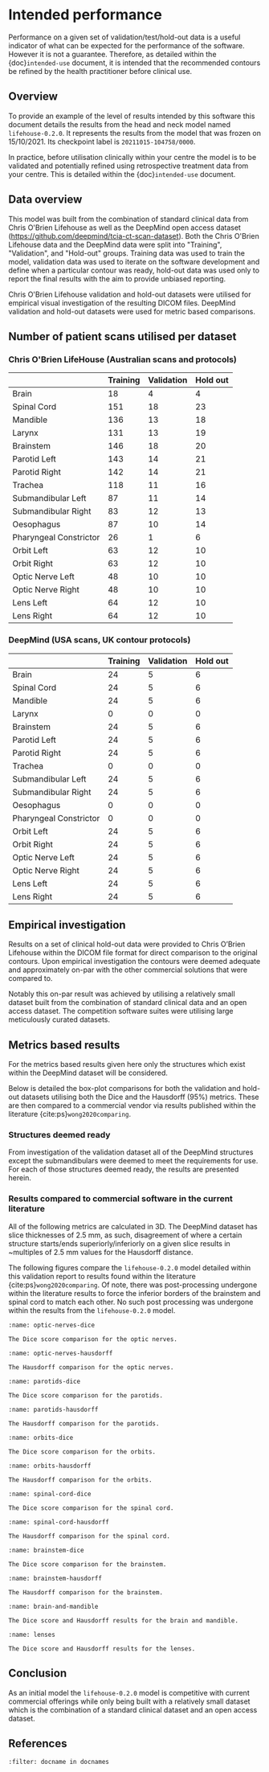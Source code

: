 # Intended performance

Performance on a given set of validation/test/hold-out data is a useful
indicator of what can be expected for the performance of the software. However
it is not a guarantee. Therefore, as detailed within the {doc}`intended-use`
document, it is intended that the recommended contours be refined by the health
practitioner before clinical use.

## Overview

To provide an example of the level of results intended by this software this
document details the results from the head and neck model named
`lifehouse-0.2.0`. It represents the results from the model that was frozen on
15/10/2021. Its checkpoint label is `20211015-104758/0000`.

In practice, before utilisation clinically within your centre the model is to
be validated and potentially refined using retrospective treatment data from
your centre. This is detailed within the {doc}`intended-use` document.

## Data overview

This model was built from the combination of standard clinical data from Chris
O'Brien Lifehouse as well as the DeepMind open access dataset
(<https://github.com/deepmind/tcia-ct-scan-dataset>). Both the Chris O'Brien
Lifehouse data and the DeepMind data were split into "Training", "Validation",
and "Hold-out" groups. Training data was used to train the model, validation
data was used to iterate on the software development and define when a
particular contour was ready, hold-out data was used only to report the final
results with the aim to provide unbiased reporting.

Chris O'Brien Lifehouse validation and hold-out datasets were utilised for
empirical visual investigation of the resulting DICOM files. DeepMind
validation and hold-out datasets were used for metric based comparisons.

## Number of patient scans utilised per dataset

### Chris O'Brien LifeHouse (Australian scans and protocols)

|                        | Training | Validation | Hold out |
| ---------------------- | -------- | ---------- | -------- |
| Brain                  | 18       | 4          | 4        |
| Spinal Cord            | 151      | 18         | 23       |
| Mandible               | 136      | 13         | 18       |
| Larynx                 | 131      | 13         | 19       |
| Brainstem              | 146      | 18         | 20       |
| Parotid Left           | 143      | 14         | 21       |
| Parotid Right          | 142      | 14         | 21       |
| Trachea                | 118      | 11         | 16       |
| Submandibular Left     | 87       | 11         | 14       |
| Submandibular Right    | 83       | 12         | 13       |
| Oesophagus             | 87       | 10         | 14       |
| Pharyngeal Constrictor | 26       | 1          | 6        |
| Orbit Left             | 63       | 12         | 10       |
| Orbit Right            | 63       | 12         | 10       |
| Optic Nerve Left       | 48       | 10         | 10       |
| Optic Nerve Right      | 48       | 10         | 10       |
| Lens Left              | 64       | 12         | 10       |
| Lens Right             | 64       | 12         | 10       |

### DeepMind (USA scans, UK contour protocols)

|                        | Training | Validation | Hold out |
| ---------------------- | -------- | ---------- | -------- |
| Brain                  | 24       | 5          | 6        |
| Spinal Cord            | 24       | 5          | 6        |
| Mandible               | 24       | 5          | 6        |
| Larynx                 | 0        | 0          | 0        |
| Brainstem              | 24       | 5          | 6        |
| Parotid Left           | 24       | 5          | 6        |
| Parotid Right          | 24       | 5          | 6        |
| Trachea                | 0        | 0          | 0        |
| Submandibular Left     | 24       | 5          | 6        |
| Submandibular Right    | 24       | 5          | 6        |
| Oesophagus             | 0        | 0          | 0        |
| Pharyngeal Constrictor | 0        | 0          | 0        |
| Orbit Left             | 24       | 5          | 6        |
| Orbit Right            | 24       | 5          | 6        |
| Optic Nerve Left       | 24       | 5          | 6        |
| Optic Nerve Right      | 24       | 5          | 6        |
| Lens Left              | 24       | 5          | 6        |
| Lens Right             | 24       | 5          | 6        |

## Empirical investigation

Results on a set of clinical hold-out data were provided to Chris O’Brien
Lifehouse within the DICOM file format for direct comparison to the original
contours. Upon empirical investigation the contours were deemed adequate and
approximately on-par with the other commercial solutions that were compared to.

Notably this on-par result was achieved by utilising a relatively small dataset
built from the combination of standard clinical data and an open access
dataset. The competition software suites were utilising large meticulously
curated datasets.

## Metrics based results

For the metrics based results given here only the structures which exist within
the DeepMind dataset will be considered.

Below is detailed the box-plot comparisons for both the validation and hold-out
datasets utilising both the Dice and the Hausdorff (95%) metrics. These are
then compared to a commercial vendor via results published within the
literature {cite:ps}`wong2020comparing`.

### Structures deemed ready

From investigation of the validation dataset all of the DeepMind structures
except the submandibulars were deemed to meet the requirements for use. For
each of those structures deemed ready, the results are presented herein.

### Results compared to commercial software in the current literature

All of the following metrics are calculated in 3D. The DeepMind dataset has
slice thicknesses of 2.5 mm, as such, disagreement of where a certain structure
starts/ends superiorly/inferiorly on a given slice results in ~multiples of 2.5
mm values for the Hausdorff distance.

The following figures compare the `lifehouse-0.2.0` model detailed within this
validation report to results found within the literature
{cite:ps}`wong2020comparing`. Of note, there was post-processing undergone
within the literature results to force the inferior borders of the brainstem
and spinal cord to match each other. No such post processing was undergone
within the results from the `lifehouse-0.2.0` model.

```{figure} img/val/optic-nerves-dice.png
:name: optic-nerves-dice

The Dice score comparison for the optic nerves.
```

```{figure} img/val/optic-nerves-hausdorff.png
:name: optic-nerves-hausdorff

The Hausdorff comparison for the optic nerves.
```

```{figure} img/val/parotids-dice.png
:name: parotids-dice

The Dice score comparison for the parotids.
```

```{figure} img/val/parotids-hausdorff.png
:name: parotids-hausdorff

The Hausdorff comparison for the parotids.
```

```{figure} img/val/orbits-dice.png
:name: orbits-dice

The Dice score comparison for the orbits.
```

```{figure} img/val/orbits-hausdorff.png
:name: orbits-hausdorff

The Hausdorff comparison for the orbits.
```

```{figure} img/val/spinal-cord-dice.png
:name: spinal-cord-dice

The Dice score comparison for the spinal cord.
```

```{figure} img/val/spinal-cord-hausdorff.png
:name: spinal-cord-hausdorff

The Hausdorff comparison for the spinal cord.
```

```{figure} img/val/brainstem-dice.png
:name: brainstem-dice

The Dice score comparison for the brainstem.
```

```{figure} img/val/brainstem-hausdorff.png
:name: brainstem-hausdorff

The Hausdorff comparison for the brainstem.
```

```{figure} img/val/brain-and-mandible.png
:name: brain-and-mandible

The Dice score and Hausdorff results for the brain and mandible.
```

```{figure} img/val/lenses.png
:name: lenses

The Dice score and Hausdorff results for the lenses.
```

## Conclusion

As an initial model the `lifehouse-0.2.0` model is competitive with current
commercial offerings while only being built with a relatively small dataset
which is the combination of a standard clinical dataset and an open access
dataset.

## References

```{bibliography}
:filter: docname in docnames
```
